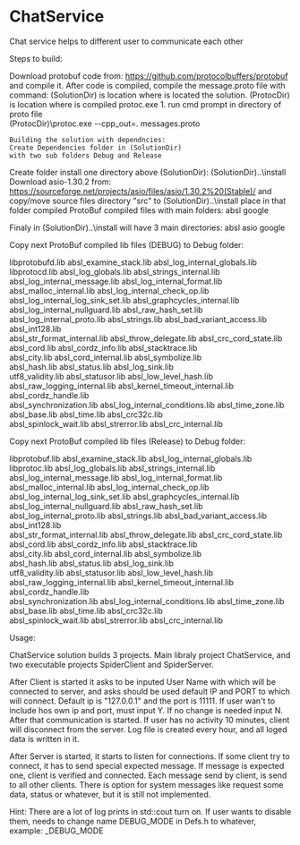 # ChatService
 Chat service helps to different user to communicate each other


Steps to build:

Download protobuf code from:
https://github.com/protocolbuffers/protobuf
and compile it.
After code is compiled, compile the message.proto file with command:
	(SolutionDir) is location where is located the solution.
	(ProtocDir) is location where is compiled protoc.exe
	1. run cmd prompt in directory of proto file	
	(ProtocDir)\protoc.exe --cpp_out=. messages.proto
		
	Building the solution with dependncies:
	Create Dependencies folder in (SolutionDir)
	with two sub folders Debug and Release
	
	
Create folder install one directory above (SolutionDir):
(SolutionDir)..\install
Download asio-1.30.2 from:
https://sourceforge.net/projects/asio/files/asio/1.30.2%20(Stable)/
and copy/move source files directory "src" to (SolutionDir)..\install
place in that folder compiled ProtoBuf compiled files with main folders:
absl
google

Finaly in (SolutionDir)..\install will have 3 main directories:
absl
asio
google


Copy next ProtoBuf compiled lib files (DEBUG) to Debug folder:		
																			 
libprotobufd.lib							absl_examine_stack.lib							absl_log_internal_globals.lib
libprotocd.lib                              absl_log_globals.lib                    		absl_strings_internal.lib
absl_log_internal_message.lib               absl_log_internal_format.lib            		absl_malloc_internal.lib
absl_log_internal_check_op.lib              absl_log_internal_log_sink_set.lib      		absl_graphcycles_internal.lib
absl_log_internal_nullguard.lib             absl_raw_hash_set.lib                   		absl_log_internal_proto.lib
absl_strings.lib                            absl_bad_variant_access.lib             		absl_int128.lib    
absl_str_format_internal.lib                absl_throw_delegate.lib                 		absl_crc_cord_state.lib    
absl_cord.lib                               absl_cordz_info.lib                     		absl_stacktrace.lib    
absl_city.lib                               absl_cord_internal.lib                  		absl_symbolize.lib    
absl_hash.lib                               absl_status.lib                         		absl_log_sink.lib    
utf8_validity.lib                           absl_statusor.lib                       		absl_low_level_hash.lib    
absl_raw_logging_internal.lib               absl_kernel_timeout_internal.lib        		absl_cordz_handle.lib    
absl_synchronization.lib                    absl_log_internal_conditions.lib        		absl_time_zone.lib    
absl_base.lib                               absl_time.lib                           		absl_crc32c.lib    
absl_spinlock_wait.lib                      absl_strerror.lib                       		absl_crc_internal.lib        
                                                                                   
     
Copy next ProtoBuf compiled lib files (Release) to Debug folder:

libprotobuf.lib								absl_examine_stack.lib							absl_log_internal_globals.lib
libprotoc.lib                             	absl_log_globals.lib                    		absl_strings_internal.lib
absl_log_internal_message.lib               absl_log_internal_format.lib            		absl_malloc_internal.lib
absl_log_internal_check_op.lib              absl_log_internal_log_sink_set.lib      		absl_graphcycles_internal.lib
absl_log_internal_nullguard.lib             absl_raw_hash_set.lib                   		absl_log_internal_proto.lib
absl_strings.lib                            absl_bad_variant_access.lib             		absl_int128.lib    
absl_str_format_internal.lib                absl_throw_delegate.lib                 		absl_crc_cord_state.lib    
absl_cord.lib                               absl_cordz_info.lib                     		absl_stacktrace.lib    
absl_city.lib                               absl_cord_internal.lib                  		absl_symbolize.lib    
absl_hash.lib                               absl_status.lib                         		absl_log_sink.lib    
utf8_validity.lib                           absl_statusor.lib                       		absl_low_level_hash.lib    
absl_raw_logging_internal.lib               absl_kernel_timeout_internal.lib        		absl_cordz_handle.lib    
absl_synchronization.lib                    absl_log_internal_conditions.lib        		absl_time_zone.lib    
absl_base.lib                               absl_time.lib                           		absl_crc32c.lib    
absl_spinlock_wait.lib                      absl_strerror.lib                       		absl_crc_internal.lib        






Usage:

ChatService solution builds 3 projects. Main libraly project ChatService, and two executable projects SpiderClient and SpiderServer.

After Client is started it asks to be inputed User Name with which will be connected to server, and asks should be used default IP and PORT to which will connect.
Default ip is "127.0.0.1" and the port is 11111. If user wan't to include hos own ip and port, must input Y. If no change is needed input N.
After that communication is started. If user has no activity 10 minutes, client will disconnect from the server.
Log file is created every hour, and all loged data is written in it.

After Server is started, it starts to listen for connections. If some client try to connect, it has to send special expected message.
If message is expected one, client is verified and connected. Each message send by client, is send to all other clients.
There is option for system messages like request some data, status or whatever, but it is still not implemented.

Hint:
There are a lot of log prints in std::cout turn on. If user wants to disable them, needs to change name DEBUG_MODE in Defs.h to whatever, example: _DEBUG_MODE










